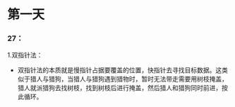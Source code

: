# 第一天
### 27：
1.双指针法：
- 双指针法的本质就是慢指针占据要覆盖的位置，快指针去寻找目标数据。这类似于猎人与猎狗，当猎人与猎狗遇到猎物时，暂时无法带走需要用树枝掩盖，猎人就派猎狗去找树枝，找到树枝后进行掩盖，然后猎人和猎狗同时前进，按此循环。
